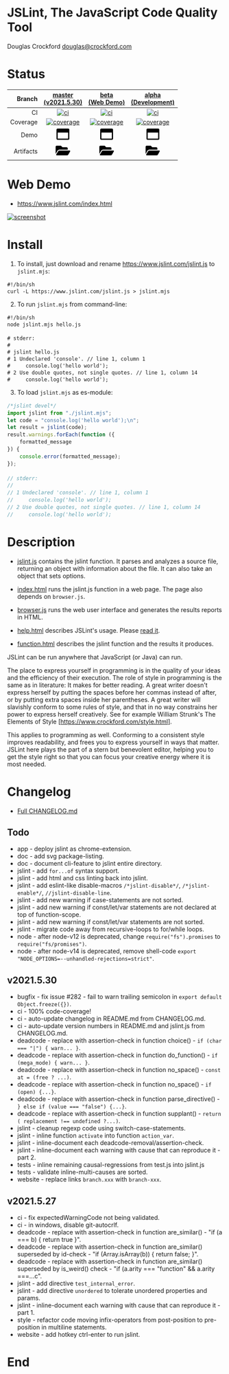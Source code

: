 # JSLint, The JavaScript Code Quality Tool

Douglas Crockford
douglas@crockford.com

# Status
| Branch | [master<br>(v2021.5.30)](https://github.com/jslint-org/jslint/tree/master) | [beta<br>(Web Demo)](https://github.com/jslint-org/jslint/tree/beta) | [alpha<br>(Development)](https://github.com/jslint-org/jslint/tree/alpha) |
|--:|:--:|:--:|:--:|
| CI | [![ci](https://github.com/jslint-org/jslint/actions/workflows/ci.yml/badge.svg?branch=master)](https://github.com/jslint-org/jslint/actions?query=branch%3Amaster) | [![ci](https://github.com/jslint-org/jslint/actions/workflows/ci.yml/badge.svg?branch=beta)](https://github.com/jslint-org/jslint/actions?query=branch%3Abeta) | [![ci](https://github.com/jslint-org/jslint/actions/workflows/ci.yml/badge.svg?branch=alpha)](https://github.com/jslint-org/jslint/actions?query=branch%3Aalpha) |
| Coverage | [![coverage](https://jslint-org.github.io/jslint/branch-master/.build/coverage/coverage-badge.svg)](https://jslint-org.github.io/jslint/branch-master/.build/coverage/index.html) | [![coverage](https://jslint-org.github.io/jslint/branch-beta/.build/coverage/coverage-badge.svg)](https://jslint-org.github.io/jslint/branch-beta/.build/coverage/index.html) | [![coverage](https://jslint-org.github.io/jslint/branch-alpha/.build/coverage/coverage-badge.svg)](https://jslint-org.github.io/jslint/branch-alpha/.build/coverage/index.html) |
| Demo | [<img src="image-window-maximize-regular.svg" height="30">](https://jslint-org.github.io/jslint/branch-master/index.html) | [<img src="image-window-maximize-regular.svg" height="30">](https://jslint-org.github.io/jslint/branch-beta/index.html) | [<img src="image-window-maximize-regular.svg" height="30">](https://jslint-org.github.io/jslint/branch-alpha/index.html) |
| Artifacts | [<img src="image-folder-open-solid.svg" height="30">](https://github.com/jslint-org/jslint/tree/gh-pages/branch-master/.build) | [<img src="image-folder-open-solid.svg" height="30">](https://github.com/jslint-org/jslint/tree/gh-pages/branch-beta/.build) | [<img src="image-folder-open-solid.svg" height="30">](https://github.com/jslint-org/jslint/tree/gh-pages/branch-alpha/.build) |

# Web Demo
- https://www.jslint.com/index.html

[![screenshot](https://jslint-org.github.io/jslint/branch-beta/.build/screenshot.browser._2fjslint_2fbranch-beta_2findex.html.png)](https://jslint-org.github.io/jslint/index.html)

# Install
1. To install, just download and rename https://www.jslint.com/jslint.js to `jslint.mjs`:
```shell
#!/bin/sh
curl -L https://www.jslint.com/jslint.js > jslint.mjs
```

2. To run `jslint.mjs` from command-line:
```shell
#!/bin/sh
node jslint.mjs hello.js

# stderr:
#
# jslint hello.js
# 1 Undeclared 'console'. // line 1, column 1
#     console.log('hello world');
# 2 Use double quotes, not single quotes. // line 1, column 14
#     console.log('hello world');
```

3. To load `jslint.mjs` as es-module:
```javascript
/*jslint devel*/
import jslint from "./jslint.mjs";
let code = "console.log('hello world');\n";
let result = jslint(code);
result.warnings.forEach(function ({
    formatted_message
}) {
    console.error(formatted_message);
});

// stderr:
//
// 1 Undeclared 'console'. // line 1, column 1
//     console.log('hello world');
// 2 Use double quotes, not single quotes. // line 1, column 14
//     console.log('hello world');
```

# Description
- [jslint.js](jslint.js) contains the jslint function. It parses and analyzes a source file, returning an object with information about the file. It can also take an object that sets options.

- [index.html](index.html) runs the jslint.js function in a web page. The page also depends on `browser.js`.

- [browser.js](browser.js) runs the web user interface and generates the results reports in HTML.

- [help.html](help.html) describes JSLint's usage. Please [read it](https://jslint-org.github.io/jslint/help.html).

- [function.html](function.html) describes the jslint function and the results it produces.

JSLint can be run anywhere that JavaScript (or Java) can run.

The place to express yourself in programming is in the quality of your ideas and
the efficiency of their execution. The role of style in programming is the same
as in literature: It makes for better reading. A great writer doesn't express
herself by putting the spaces before her commas instead of after, or by putting
extra spaces inside her parentheses. A great writer will slavishly conform to
some rules of style, and that in no way constrains her power to express herself
creatively. See for example William Strunk's The Elements of Style
[https://www.crockford.com/style.html].

This applies to programming as well. Conforming to a consistent style improves
readability, and frees you to express yourself in ways that matter. JSLint here
plays the part of a stern but benevolent editor, helping you to get the style
right so that you can focus your creative energy where it is most needed.

# Changelog
- [Full CHANGELOG.md](CHANGELOG.md)

## Todo
- app - deploy jslint as chrome-extension.
- doc - add svg package-listing.
- doc - document cli-feature to jslint entire directory.
- jslint - add `for...of` syntax support.
- jslint - add html and css linting back into jslint.
- jslint - add eslint-like disable-macros `/*jslint-disable*/`, `/*jslint-enable*/`, `//jslint-disable-line`.
- jslint - add new warning if case-statements are not sorted.
- jslint - add new warning if const/let/var statements are not declared at top of function-scope.
- jslint - add new warning if const/let/var statements are not sorted.
- jslint - migrate code away from recursive-loops to for/while loops.
- node - after node-v12 is deprecated, change `require("fs").promises` to `require("fs/promises")`.
- node - after node-v14 is deprecated, remove shell-code `export "NODE_OPTIONS=--unhandled-rejections=strict"`.

## v2021.5.30
- bugfix - fix issue #282 - fail to warn trailing semicolon in `export default Object.freeze({})`.
- ci - 100% code-coverage!
- ci - auto-update changelog in README.md from CHANGELOG.md.
- ci - auto-update version numbers in README.md and jslint.js from CHANGELOG.md.
- deadcode - replace with assertion-check in function choice() - `if (char === "|") { warn... }`.
- deadcode - replace with assertion-check in function do_function() - `if (mega_mode) { warn... }`.
- deadcode - replace with assertion-check in function no_space() - `const at = (free ? ...)`.
- deadcode - replace with assertion-check in function no_space() - `if (open) {...}`.
- deadcode - replace with assertion-check in function parse_directive() - `} else if (value === "false") {...}`.
- deadcode - replace with assertion-check in function supplant() - `return ( replacement !== undefined ?...)`.
- jslint - cleanup regexp code using switch-case-statements.
- jslint - inline function `activate` into function `action_var`.
- jslint - inline-document each deadcode-removal/assertion-check.
- jslint - inline-document each warning with cause that can reproduce it - part 2.
- tests - inline remaining causal-regressions from test.js into jslint.js
- tests - validate inline-multi-causes are sorted.
- website - replace links `branch.xxx` with `branch-xxx`.

## v2021.5.27
- ci - fix expectedWarningCode not being validated.
- ci - in windows, disable git-autocrlf.
- deadcode - replace with assertion-check in function are_similar() - "if (a === b) { return true }".
- deadcode - replace with assertion-check in function are_similar() superseded by id-check - "if (Array.isArray(b)) { return false; }".
- deadcode - replace with assertion-check in function are_similar() superseded by is_weird() check - "if (a.arity === "function" && a.arity ===...c".
- jslint - add directive `test_internal_error`.
- jslint - add directive `unordered` to tolerate unordered properties and params.
- jslint - inline-document each warning with cause that can reproduce it - part 1.
- style - refactor code moving infix-operators from post-position to pre-position in multiline statements.
- website - add hotkey ctrl-enter to run jslint.

# End
